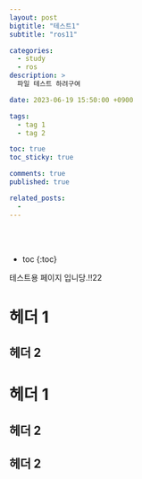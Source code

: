 ```yaml
---
layout: post
bigtitle: "테스트1"
subtitle: "ros11"

categories:
  - study
  - ros
description: >
  파일 테스트 하려구여

date: 2023-06-19 15:50:00 +0900

tags:
  - tag 1
  - tag 2

toc: true
toc_sticky: true

comments: true
published: true

related_posts:
  -
---
```


<br>
<br>

- toc
  {:toc}

테스트용 페이지 입니당.!!22

# 헤더 1

## 헤더 2

# 헤더 1

## 헤더 2

## 헤더 2
